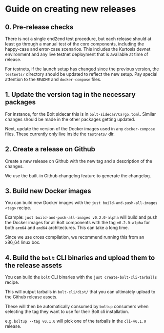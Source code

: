 # Guide on creating new releases

## 0. Pre-release checks

There is not a single end2end test procedure, but each release should at least
go through a manual test of the core components, including the happy-case and
error-case scenarios. This includes the Kurtosis devnet environment and any
live testnet deployment that is available at time of release.

For testnets, if the launch setup has changed since the previous version,
the `testnets/` directory should be updated to reflect the new setup.
Pay special attention to the `README` and `docker-compose` files.

## 1. Update the version tag in the necessary packages

For instance, for the Bolt sidecar this is in `bolt-sidecar/Cargo.toml`.
Similar changes should be made in the other packages getting updated.

Next, update the version of the Docker images used in any `docker-compose` files.
These currently only live inside the `testnets/` dir.

## 2. Create a release on Github

Create a new release on Github with the new tag and a description of the changes.

We use the built-in Github changelog feature to generate the changelog.

## 3. Build new Docker images

You can build new Docker images with the `just build-and-push-all-images <tag>` recipe.

Example: `just build-and-push-all-images v0.2.0-alpha` will build and push the Docker images
for all Bolt components with the tag `v0.2.0-alpha` for both `arm64` and `amd64`
architectures. This can take a long time.

Since we use cross compilation, we recommend running this from an x86_64 linux box.

## 4. Build the `bolt` CLI binaries and upload them to the release assets

You can build the `bolt` CLI binaries with the `just create-bolt-cli-tarballs` recipe.

This will output tarballs in `bolt-cli/dist/` that you can ultimately upload to the
Github release assets.

These will then be automatically consumed by `boltup` consumers when selecting the
tag they want to use for their Bolt cli installation.

e.g. `boltup --tag v0.1.0` will pick one of the tarballs in the `cli-v0.1.0` release.
